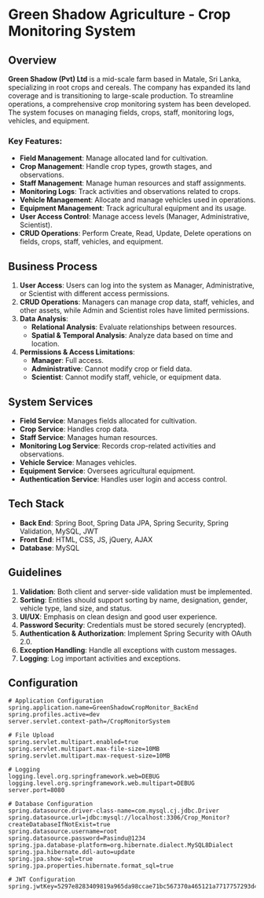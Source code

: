 # Green Shadow Agriculture - Crop Monitoring System

## Overview
**Green Shadow (Pvt) Ltd** is a mid-scale farm based in Matale, Sri Lanka, specializing in root crops and cereals. The company has expanded its land coverage and is transitioning to large-scale production. To streamline operations, a comprehensive crop monitoring system has been developed. The system focuses on managing fields, crops, staff, monitoring logs, vehicles, and equipment.

### Key Features:
- **Field Management**: Manage allocated land for cultivation.
- **Crop Management**: Handle crop types, growth stages, and observations.
- **Staff Management**: Manage human resources and staff assignments.
- **Monitoring Logs**: Track activities and observations related to crops.
- **Vehicle Management**: Allocate and manage vehicles used in operations.
- **Equipment Management**: Track agricultural equipment and its usage.
- **User Access Control**: Manage access levels (Manager, Administrative, Scientist).
- **CRUD Operations**: Perform Create, Read, Update, Delete operations on fields, crops, staff, vehicles, and equipment.

## Business Process
1. **User Access**: Users can log into the system as Manager, Administrative, or Scientist with different access permissions.
2. **CRUD Operations**: Managers can manage crop data, staff, vehicles, and other assets, while Admin and Scientist roles have limited permissions.
3. **Data Analysis**:
    - **Relational Analysis**: Evaluate relationships between resources.
    - **Spatial & Temporal Analysis**: Analyze data based on time and location.
4. **Permissions & Access Limitations**:
    - **Manager**: Full access.
    - **Administrative**: Cannot modify crop or field data.
    - **Scientist**: Cannot modify staff, vehicle, or equipment data.

## System Services
- **Field Service**: Manages fields allocated for cultivation.
- **Crop Service**: Handles crop data.
- **Staff Service**: Manages human resources.
- **Monitoring Log Service**: Records crop-related activities and observations.
- **Vehicle Service**: Manages vehicles.
- **Equipment Service**: Oversees agricultural equipment.
- **Authentication Service**: Handles user login and access control.

## Tech Stack
- **Back End**: Spring Boot, Spring Data JPA, Spring Security, Spring Validation, MySQL, JWT
- **Front End**: HTML, CSS, JS, jQuery, AJAX
- **Database**: MySQL

## Guidelines
1. **Validation**: Both client and server-side validation must be implemented.
2. **Sorting**: Entities should support sorting by name, designation, gender, vehicle type, land size, and status.
3. **UI/UX**: Emphasis on clean design and good user experience.
4. **Password Security**: Credentials must be stored securely (encrypted).
5. **Authentication & Authorization**: Implement Spring Security with OAuth 2.0.
6. **Exception Handling**: Handle all exceptions with custom messages.
7. **Logging**: Log important activities and exceptions.

## Configuration

```properties
# Application Configuration
spring.application.name=GreenShadowCropMonitor_BackEnd
spring.profiles.active=dev
server.servlet.context-path=/CropMonitorSystem

# File Upload
spring.servlet.multipart.enabled=true
spring.servlet.multipart.max-file-size=10MB
spring.servlet.multipart.max-request-size=10MB

# Logging
logging.level.org.springframework.web=DEBUG
logging.level.org.springframework.web.multipart=DEBUG
server.port=8080

# Database Configuration
spring.datasource.driver-class-name=com.mysql.cj.jdbc.Driver
spring.datasource.url=jdbc:mysql://localhost:3306/Crop_Monitor?createDatabaseIfNotExist=true
spring.datasource.username=root
spring.datasource.password=Pasindu@1234
spring.jpa.database-platform=org.hibernate.dialect.MySQL8Dialect
spring.jpa.hibernate.ddl-auto=update
spring.jpa.show-sql=true
spring.jpa.properties.hibernate.format_sql=true

# JWT Configuration
spring.jwtKey=5297e8283409819a965da98ccae71bc567370a465121a7717757293d495476a7726a1f9687c3eae8ea5a0ccbd70d01e5272004c50d7z1b0e70f88ab9a28a3ed1e8a2424441ce7e8235b43b4


